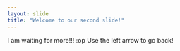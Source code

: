 ```yaml
---
layout: slide
title: "Welcome to our second slide!"
---
```

I am waiting for more!!! :op
Use the left arrow to go back!
